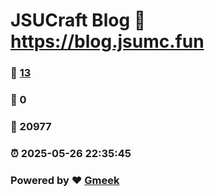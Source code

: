 # JSUCraft Blog :link: https://blog.jsumc.fun 
### :page_facing_up: [13](https://blog.jsumc.fun/tag.html) 
### :speech_balloon: 0 
### :hibiscus: 20977 
### :alarm_clock: 2025-05-26 22:35:45 
### Powered by :heart: [Gmeek](https://github.com/Meekdai/Gmeek)

